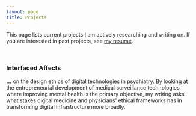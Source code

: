 ```yaml
---
layout: page
title: Projects
---
```


This page lists current projects I am actively researching and writing on. If you are interested in past projects, see [my resume](/assets/bailey_resume.pdf).

<br>

### Interfaced Affects
**...** on the design ethics of digital technologies in psychiatry. By looking at the entrepreneurial development of medical surveillance technologies where improving mental health is the primary objective, my writing asks what stakes digital medicine and physicians' ethical frameworks has in transforming digital infrastructure more broadly.
